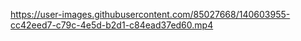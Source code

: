 

https://user-images.githubusercontent.com/85027668/140603955-cc42eed7-c79c-4e5d-b2d1-c84ead37ed60.mp4

